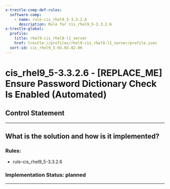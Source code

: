 ```yaml
---
x-trestle-comp-def-rules:
  software-comp:
    - name: rule-cis_rhel9_5-3.3.2.6
      description: Rule for cis_rhel9_5-3.3.2.6
x-trestle-global:
  profile:
    title: rhel9-cis_rhel9-l1_server
    href: trestle://profiles/rhel9-cis_rhel9-l1_server/profile.json
  sort-id: cis_rhel9_5-03.03.02.06
---
```


# cis_rhel9_5-3.3.2.6 - \[REPLACE_ME\] Ensure Password Dictionary Check Is Enabled (Automated)

## Control Statement

______________________________________________________________________

## What is the solution and how is it implemented?

<!-- For implementation status enter one of: implemented, partial, planned, alternative, not-applicable -->

<!-- Note that the list of rules under ### Rules: is read-only and changes will not be captured after assembly to JSON -->

<!-- Add control implementation description here for control: cis_rhel9_5-3.3.2.6 -->

### Rules:

  - rule-cis_rhel9_5-3.3.2.6

### Implementation Status: planned

______________________________________________________________________
